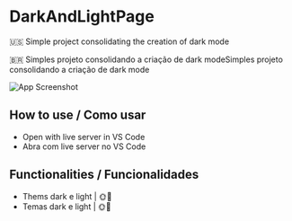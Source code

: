 
# DarkAndLightPage

🇺🇸 Simple project consolidating the creation of dark mode

🇧🇷 Simples projeto consolidando a criação de dark modeSimples projeto consolidando a criação de dark mode

![App Screenshot](https://i.imgur.com/ks9vcMT.png)


## How to use / Como usar

- Open with live server in VS Code
- Abra com live server no VS Code

    
## Functionalities / Funcionalidades

- Thems dark e light  | 🌞🌙 
- Temas dark e light | 🌞🌙 



